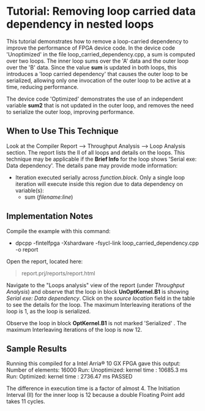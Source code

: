 # Tutorial: Removing loop carried data dependency in nested loops

This tutorial demonstrates how to remove a loop-carried dependency to improve the performance of FPGA device code. In the device code 'Unoptimized' in the file loop_carried_dependency.cpp, a sum is computed over two loops.  The inner loop sums over the 'A' data and the outer loop over the 'B' data. Since the value **sum** is updated in both loops, this introduces a 'loop carried dependency' that causes the outer loop to be serialized, allowing only one invocation of the outer loop to be active at a time, reducing performance.

The device code 'Optimized' demonstrates the use of an independent variable **sum2** that is not updated in the outer loop, and removes the need to serialize the outer loop, improving performance.

## When to Use This Technique

Look at the Compiler Report --> Throughput Analysis --> Loop Analysis section. The report lists the II of all loops and details on the loops. This technique may be  applicable if the **Brief Info** for the loop shows 'Serial exe: Data dependency'.  The details pane may provide mode information:
* Iteration executed serially across _function.block_. Only a single loop iteration will execute inside this region due to data dependency on variable(s):
  *   sum (_filename:line_)

## Implementation Notes

Compile the example with this command:
* dpcpp  -fintelfpga -Xshardware -fsycl-link loop_carried_dependency.cpp -o report

Open the report, located here:
> report.prj/reports/report.html

Navigate to the "Loops analysis" view of the report (under _Throughput Analysis_) and observe that the loop in block **UnOptKernel.B1** is showing _Serial exe: Data dependency_.  Click on the _source location_ field in the table to see the details for the loop. The maximum Interleaving iterations of the loop is 1, as the loop is serialized.

Observe the loop in block **OptKernel.B1** is not marked 'Serialized' .  The maximum Interleaving iterations of the loop is now 12.
## Sample Results
Running this compiled for a Intel Arria® 10 GX FPGA gave this output:
Number of elements: 16000
Run: Unoptimized:
kernel time : 10685.3 ms
Run: Optimized:
kernel time : 2736.47 ms
PASSED

The difference in execution time is a factor of almost 4.  The Initiation Interval (II) for the inner loop is 12 because a double Floating Point add takes 11 cycles.
